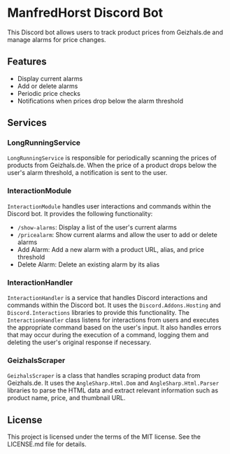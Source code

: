 # ManfredHorst Discord Bot

This Discord bot allows users to track product prices from Geizhals.de and manage alarms for price changes.

## Features

- Display current alarms
- Add or delete alarms
- Periodic price checks
- Notifications when prices drop below the alarm threshold

## Services

### LongRunningService

`LongRunningService` is responsible for periodically scanning the prices of products from Geizhals.de. When the price of a product drops below the user's alarm threshold, a notification is sent to the user.

### InteractionModule

`InteractionModule` handles user interactions and commands within the Discord bot. It provides the following functionality:

- `/show-alarms`: Display a list of the user's current alarms
- `/pricealarm`: Show current alarms and allow the user to add or delete alarms
- Add Alarm: Add a new alarm with a product URL, alias, and price threshold
- Delete Alarm: Delete an existing alarm by its alias

### InteractionHandler

`InteractionHandler` is a service that handles Discord interactions and commands within the Discord bot. It uses the `Discord.Addons.Hosting` and `Discord.Interactions` libraries to provide this functionality. The `InteractionHandler` class listens for interactions from users and executes the appropriate command based on the user's input. It also handles errors that may occur during the execution of a command, logging them and deleting the user's original response if necessary.

### GeizhalsScraper

`GeizhalsScraper` is a class that handles scraping product data from Geizhals.de. It uses the `AngleSharp.Html.Dom` and `AngleSharp.Html.Parser` libraries to parse the HTML data and extract relevant information such as product name, price, and thumbnail URL.

## License

This project is licensed under the terms of the MIT license. See the LICENSE.md file for details.

